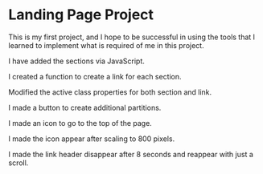 # Landing Page Project

This is my first project, and I hope to be successful in using the tools that I learned to implement what is required of me in this project.

I have added the sections via JavaScript.

I created a function to create a link for each section.

Modified the active class properties for both section and link.

I made a button to create additional partitions.

I made an icon to go to the top of the page.

I made the icon appear after scaling to 800 pixels.

I made the link header disappear after 8 seconds and reappear with just a scroll.
